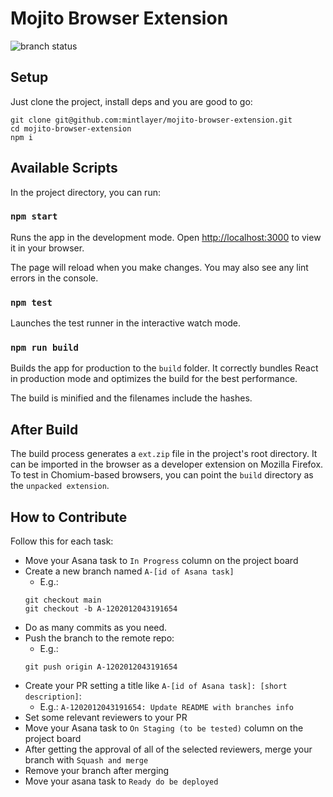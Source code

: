 # Mojito Browser Extension
![branch status](https://github.com/mintlayer/mojito-browser-extension/actions/workflows/node.js.yml/badge.svg)

## Setup
Just clone the project, install deps and you are good to go:
```
git clone git@github.com:mintlayer/mojito-browser-extension.git
cd mojito-browser-extension
npm i
```

## Available Scripts

In the project directory, you can run:

### `npm start`

Runs the app in the development mode.
Open [http://localhost:3000](http://localhost:3000) to view it in your browser.

The page will reload when you make changes.
You may also see any lint errors in the console.

### `npm test`

Launches the test runner in the interactive watch mode.

### `npm run build`

Builds the app for production to the `build` folder.
It correctly bundles React in production mode and optimizes the build for the best performance.

The build is minified and the filenames include the hashes.

## After Build

The build process generates a `ext.zip` file in the project's root directory. It can be imported in the browser as a developer extension on Mozilla Firefox. To test in Chomium-based browsers, you can point the `build` directory as the `unpacked extension`.

## How to Contribute

Follow this for each task:

- Move your Asana task to `In Progress` column on the project board
- Create a new branch named `A-[id of Asana task]`
  - E.g.:
  ```
  git checkout main
  git checkout -b A-1202012043191654
  ```
- Do as many commits as you need.
- Push the branch to the remote repo:
  - E.g.:
  ```
  git push origin A-1202012043191654
  ```
- Create your PR setting a title like `A-[id of Asana task]: [short description]`:
  - E.g.: `A-1202012043191654: Update README with branches info`
- Set some relevant reviewers to your PR
- Move your Asana task to `On Staging (to be tested)` column on the project board
- After getting the approval of all of the selected reviewers, merge your branch with `Squash and merge`
- Remove your branch after merging
- Move your asana task to `Ready do be deployed`